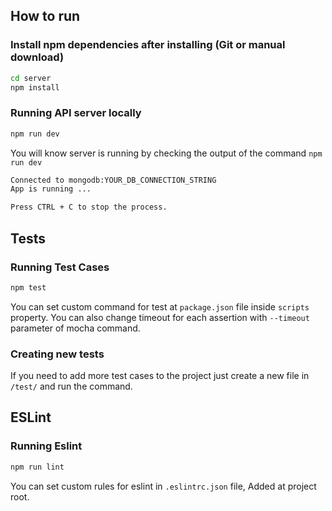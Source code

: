 ## How to run

### Install npm dependencies after installing (Git or manual download)

```bash
cd server
npm install
```

### Running API server locally

```bash
npm run dev
```

You will know server is running by checking the output of the command `npm run dev`

```bash
Connected to mongodb:YOUR_DB_CONNECTION_STRING
App is running ...

Press CTRL + C to stop the process.
```

## Tests

### Running Test Cases

```bash
npm test
```

You can set custom command for test at `package.json` file inside `scripts` property. You can also change timeout for each assertion with `--timeout` parameter of mocha command.

### Creating new tests

If you need to add more test cases to the project just create a new file in `/test/` and run the command.

## ESLint

### Running Eslint

```bash
npm run lint
```

You can set custom rules for eslint in `.eslintrc.json` file, Added at project root.